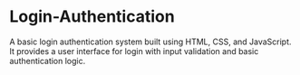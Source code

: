 # Login-Authentication
A basic login authentication system built using HTML, CSS, and JavaScript. It provides a user interface for login with input validation and basic authentication logic.
